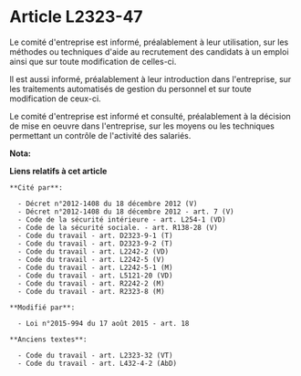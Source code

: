 # Article L2323-47

Le comité d'entreprise est informé, préalablement à leur utilisation, sur les méthodes ou techniques d'aide au recrutement
des candidats à un emploi ainsi que sur toute modification de celles-ci.

Il est aussi informé, préalablement à leur introduction dans l'entreprise, sur les traitements automatisés de gestion du
personnel et sur toute modification de ceux-ci.

Le comité d'entreprise est informé et consulté, préalablement à la décision de mise en oeuvre dans l'entreprise, sur les
moyens ou les techniques permettant un contrôle de l'activité des salariés.

**Nota:**



**Liens relatifs à cet article**

	**Cité par**:

	  - Décret n°2012-1408 du 18 décembre 2012 (V)
	  - Décret n°2012-1408 du 18 décembre 2012 - art. 7 (V)
	  - Code de la sécurité intérieure - art. L254-1 (VD)
	  - Code de la sécurité sociale. - art. R138-28 (V)
	  - Code du travail - art. D2323-9-1 (T)
	  - Code du travail - art. D2323-9-2 (T)
	  - Code du travail - art. L2242-2 (VD)
	  - Code du travail - art. L2242-5 (V)
	  - Code du travail - art. L2242-5-1 (M)
	  - Code du travail - art. L5121-20 (VD)
	  - Code du travail - art. R2242-2 (M)
	  - Code du travail - art. R2323-8 (M)

	**Modifié par**:

	  - Loi n°2015-994 du 17 août 2015 - art. 18

	**Anciens textes**:

	  - Code du travail - art. L2323-32 (VT)
	  - Code du travail - art. L432-4-2 (AbD)
